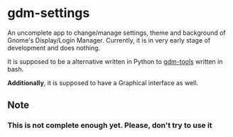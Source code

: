 # gdm-settings

An uncomplete app to change/manage settings, theme and background of Gnome's Display/Login Manager. Currently, it is in very early stage of development and does nothing.

It is supposed to be a alternative written in Python to [gdm-tools](https://github.com/realmazharhussain/gdm-tools.git) written in bash.

**Additionally**, it is supposed to have a Graphical interface as well.

## Note

### This is not complete enough yet. Please, don't try to use it
